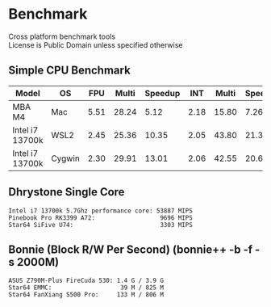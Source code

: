 # Benchmark
Cross platform benchmark tools  
License is Public Domain unless specified otherwise  

## Simple CPU Benchmark
| Model | OS | FPU | Multi | Speedup | INT | Multi | Speedup | Threads |
| --- | --- | --- | --- | --- | --- | --- | --- | --- |
| MBA M4 | Mac | 5.51 | 28.24 | 5.12 | 2.18 | 15.80 | 7.26 | 10 |
| Intel i7 13700k | WSL2 | 2.45 | 25.36 | 10.35 | 2.05 | 43.80 | 21.35 | 24 |
| Intel i7 13700k | Cygwin | 2.30 | 29.91 | 13.01 | 2.06 | 42.55 | 20.67 | 24 |


## Dhrystone Single Core
``Intel i7 13700k 5.7Ghz performance core: 53887 MIPS``  
``Pinebook Pro RK3399 A72:                  9696 MIPS``  
``Star64 SiFive U74:                        3303 MIPS``  

## Bonnie (Block R/W Per Second) (bonnie++ -b -f -s 2000M)
``ASUS Z790M-Plus FireCuda 530: 1.4 G / 3.9 G``  
``Star64 EMMC:                   39 M / 825 M``  
``Star64 FanXiang S500 Pro:     133 M / 806 M``  

